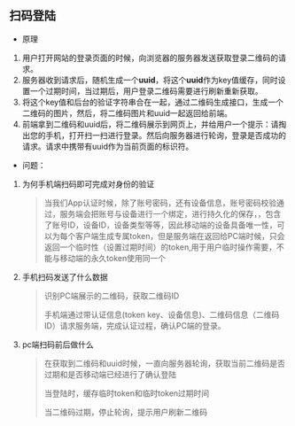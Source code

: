 ## 扫码登陆

* 原理


1. 用户打开网站的登录页面的时候，向浏览器的服务器发送获取登录二维码的请求。
2. 服务器收到请求后，随机生成一个**uuid**，将这个**uuid**作为key值缓存，同时设置一个过期时间，当过期后，用户登录二维码需要进行刷新重新获取。
3. 将这个key值和后台的验证字符串合在一起，通过二维码生成接口，生成一个二维码的图片，然后，将二维码图片和uuid一起返回给前端。
4. 前端拿到二维码和uuid后，将二维码展示到网页上，并给用户一个提示：请掏出您的手机，打开扫一扫进行登录。然后向服务器进行轮询，登录是否成功的请求。请求中携带有uuid作为当前页面的标识符。

* 问题：

1. 为何手机端扫码即可完成对身份的验证

   > 当我们App认证时候，除了账号密码，还有设备信息，账号密码校验通过，服务端会把账号与设备进行一个绑定，进行持久化的保存，，包含了账号ID，设备ID，设备类型等等，因此移动端的设备具备唯一性，可以为每个客户端生成专属token，但是服务端在返回给PC端时候，只会返回一个临时性（设置过期时间）的token,用于用户临时操作需要，不能与移动端的永久token使用同一个

2. 手机扫码发送了什么数据

   > 识别PC端展示的二维码，获取二维码ID
   >
   > 手机端通过带认证信息(token key、设备信息)、二维码信息（二维码ID）请求服务端，完成认证过程，确认PC端的登录。

3. pc端扫码前后做什么

   > 在获取到二维码和uuid时候，一直向服务器轮询，获取当前二维码是否过期和是否移动端已经进行了确认登陆
   >
   > 当登陆时，缓存临时token和临时token过期时间
   >
   > 当二维码过期，停止轮询，提示用户刷新二维码


